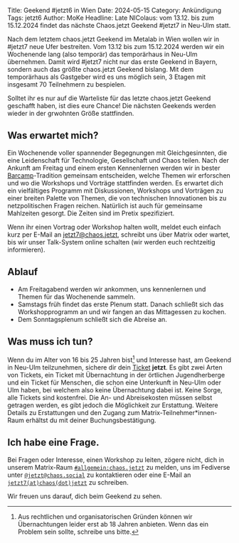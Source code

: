 Title: Geekend #jetzt6 in Wien
Date: 2024-05-15
Category: Ankündigung
Tags: jetzt6
Author: MoKe
Headline: Late NIColaus: vom 13.12. bis zum 15.12.2024 findet das nächste Chaos.jetzt Geekend #jetzt7 in Neu-Ulm statt.

Nach dem letztem chaos.jetzt Geekend im Metalab in Wien wollen wir in #jetzt7 neue Ufer bestreiten.
Vom 13.12 bis zum 15.12.2024 werden wir ein Wochenende lang (also temporär) das temporärhaus in Neu-Ulm übernehmen.
Damit wird #jetzt7 nicht nur das erste Geekend in Bayern, sondern auch das größte chaos.jetzt Geekend bislang.
Mit dem temporärhaus als Gastgeber wird es uns möglich sein, 3 Etagen mit insgesamt 70 Teilnehmern zu bespielen.

Solltet ihr es nur auf die Warteliste für das letzte chaos.jetzt Geekend geschafft haben, ist dies eure Chance!
Die nächsten Geekends werden wieder in der grwohnten Größe stattfinden.

## Was erwartet mich?

Ein Wochenende voller spannender Begegnungen mit Gleichgesinnten, die eine Leidenschaft für Technologie, Gesellschaft
und Chaos teilen. Nach der Ankunft am Freitag und einem ersten Kennenlernen werden wir in bester
[Barcamp](https://de.wikipedia.org/wiki/Barcamp)-Tradition gemeinsam entscheiden, welche Themen wir erforschen und
wo die Workshops und Vorträge stattfinden werden. Es erwartet dich ein vielfältiges Programm mit Diskussionen,
Workshops und Vorträgen zu einer breiten Palette von Themen, die von technischen Innovationen bis zu netzpolitischen
Fragen reichen. Natürlich ist auch für gemeinsame Mahlzeiten gesorgt. Die Zeiten sind im Pretix spezifiziert.

Wenn ihr einen Vortrag oder Workshop halten wollt,
meldet euch einfach kurz per E-Mail an jetzt7@chaos.jetzt, schreibt uns über Matrix oder wartet,
bis wir unser Talk-System online schalten (wir werden euch rechtzeitig informieren).

## Ablauf

- Am Freitagabend werden wir ankommen, uns kennenlernen und Themen für das Wochenende sammeln.
- Samstags früh findet das erste Plenum statt.
Danach schließt sich das Workshopprogramm an und wir fangen an das Mittagessen zu kochen.
- Dem Sonntagsplenum schließt sich die Abreise an.

## Was muss ich tun?

Wenn du im Alter von 16 bis 25 Jahren bist[^1] und Interesse hast, am Geekend in Neu-Ulm teilzunehmen, sichere dir
dein [Ticket](http://tickets.chaos.jetzt/jetzt7) **jetzt**. Es gibt zwei Arten von Tickets,
ein Ticket mit Übernachtung in der örtlichen Jugendherberge und
ein Ticket für Menschen, die schon eine Unterkunft in Neu-Ulm oder Ulm haben, bei welchem also keine Übernachtung dabei ist.
Keine Sorge, alle Tickets sind kostenfrei.
Die An- und Abreisekosten müssen selbst getragen werden, es gibt jedoch die Möglichkeit zur Erstattung.
Weitere Details zu Erstattungen und den Zugang zum Matrix-Teilnehmer*innen-Raum erhältst du mit deiner Buchungsbestätigung.

## Ich habe eine Frage.

Bei Fragen oder Interesse, einen Workshop zu leiten, zögere nicht, dich in unserem Matrix-Raum
[`#allgemein:chaos.jetzt`](https://matrix.to/#/#allgemein:chaos.jetzt) zu melden, uns im Fediverse unter
[`@jetzt@chaos.social`](https://chaos.social/@jetzt) zu kontaktieren oder eine E-Mail an [`jetzt7(at)chaos(dot)jetzt`](mailto:jetzt7@chaos.jetzt?subject=Frage%20zu%20#jetzt6%20Geekend
) zu schreiben.


Wir freuen uns darauf, dich beim Geekend zu sehen.

[^1]: Aus rechtlichen und organisatorischen Gründen können wir Übernachtungen
leider erst ab 18 Jahren anbieten. Wenn das ein Problem sein sollte, schreibe uns bitte.
